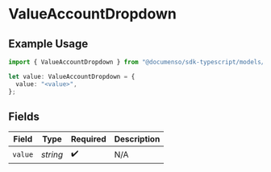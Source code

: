 # ValueAccountDropdown

## Example Usage

```typescript
import { ValueAccountDropdown } from "@documenso/sdk-typescript/models/operations";

let value: ValueAccountDropdown = {
  value: "<value>",
};
```

## Fields

| Field              | Type               | Required           | Description        |
| ------------------ | ------------------ | ------------------ | ------------------ |
| `value`            | *string*           | :heavy_check_mark: | N/A                |